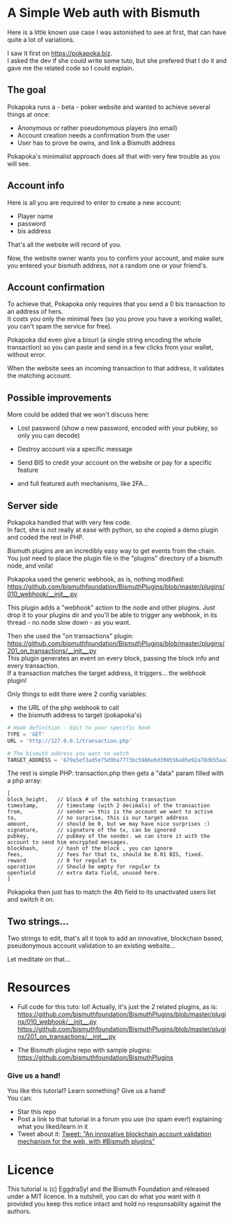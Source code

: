 # A Simple Web auth with Bismuth

Here is a little known use case I was astonished to see at first, that can have quite a lot of variations.

I saw it first on https://pokapoka.biz.  
I asked the dev if she could write some tuto, but she prefered that I do it and gave me the related code so I could explain.

## The goal

Pokapoka runs a - beta - poker website and wanted to achieve several things at once:

- Anonymous or rather pseudonymous players (no email)
- Account creation needs a confirmation from the user
- User has to prove he owns, and link a Bismuth address

Pokapoka's minimalist approach does all that with very few trouble as you will see.

## Account info

Here is all you are required to enter to create a new account:
- Player name
- password
- bis address

That's all the website will record of you.

Now, the website owner wants you to confirm your account, and make sure you entered your bismuth address, not a random one or your friend's.

## Account confirmation

To achieve that, Pokapoka only requires that you send a 0 bis transaction to an address of hers.  
It costs you only the minimal fees (so you prove you have a working wallet, you can't spam the service for free).  

Pokapoka did even give a bisurl (a single string encoding the whole transaction) so you can paste and send in a few clicks from your wallet, without error.

When the website sees an incoming transaction to that address, it validates the matching account.

## Possible improvements

More could be added that we won't discuss here:

- Lost password (show a new password, encoded with your pubkey, so only you can decode)
- Destroy account via a specific message
- Send BIS to credit your account on the website or pay for a specific feature

- and full featured auth mechanisms, like 2FA...

## Server side

Pokapoka handled that with very few code.  
In fact, she is not really at ease with python, so she copied a demo plugin and coded the rest in PHP.

Bismuth plugins are an incredibly easy way to get events from the chain.  
You just need to place the plugin file in the "plugins" directory of a bismuth node, and voila!

Pokapoka used the generic webhook, as is, nothing modified:  
https://github.com/bismuthfoundation/BismuthPlugins/blob/master/plugins/010_webhook/__init__.py

This plugin adds a "webhook" action to the node and other plugins. Just drop it to your plugins dir and you'll be able to trigger any webhook, in its thread - no node slow down - as you want.

Then she used the "on transactions" plugin:  
https://github.com/bismuthfoundation/BismuthPlugins/blob/master/plugins/201_on_transactions/__init__.py  
This plugin generates an event on every block, passing the block info and every transaction.  
If a transaction matches the target address, it triggers... the webhook plugin!

Only things to edit there were 2 config variables:
- the URL of the php webhook to call
- the bismuth address to target (pokapoka's)

```python
# Hook definition - Edit to your specific hook
TYPE = 'GET'
URL = 'http://127.0.0.1/transaction.php'

# The bismuth address you want to watch
TARGET_ADDRESS = '679a5ef3ad5e75d9ba7773bc5986e6d390556a85e92a78db55aa2471'
```

The rest is simple PHP: transaction.php then gets a "data" param filled with a php array:
```
[
block_height,   // block # of the matching transaction
timestamp,      // timestamp (with 2 decimals) of the transaction
from,           // sender => this is the account we want to active
to,             // no surprise, this is our target address
amount,         // should be 0, but we may have nice surprises :)
signature,      // signature of the tx, can be ignored
pubkey,         // pubkey of the sender. we can store it with the account to send him encrypted messages.
blockhash,      // hash of the block , you can ignore
fees,           // fees for that tx, should be 0.01 BIS, fixed.
reward          // 0 for regulat tx
operation       // Should be empty for regular tx
openfield       // extra data field, unused here.
]
```

Pokapoka then just has to match the 4th field to its unactivated users list and switch it on.

## Two strings...

Two strings to edit, that's all it took to add an innovative, blockchain based, pseudonymous account validation to an existing website...

Let meditate on that...


# Resources

- Full code for this tuto: lol! Actually, it's just the 2 related plugins, as is:  
  https://github.com/bismuthfoundation/BismuthPlugins/blob/master/plugins/010_webhook/__init__.py  
  https://github.com/bismuthfoundation/BismuthPlugins/blob/master/plugins/201_on_transactions/__init__.py
  
- The Bismuth plugins repo with sample plugins: https://github.com/bismuthfoundation/BismuthPlugins

### Give us a hand!

You like this tutorial? Learn something? Give us a hand!  
You can:

- Star this repo
- Post a link to that tutorial in a forum you use (no spam ever!) explaining what you liked/learn in it
- Tweet about it: [Tweet: "An innovative blockchain account validation mechanism for the web, with #Bismuth plugins"](https://twitter.com/intent/tweet?text=An%20innovative%20blockchain%20account%20validation%20mechanism%20for%20the%20web,%20with%20%23Bismuth%20plugins&amp;url=https://github.com/bismuthfoundation/Hack-with-BIS/tree/master/07-Simple%20Web%20Auth&amp;via=Eggpoolnet)


# Licence

This tutorial is (c) EggdraSyl and the Bismuth Foundation and released under a MIT licence.
In a nutshell, you can do what you want with it provided you keep this notice intact and hold no responsability against the authors.
